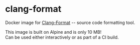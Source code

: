 # clang-format

Docker image for [Clang-Format](https://clang.llvm.org/docs/ClangFormat.html) -- 
source code formatting tool.

This image is built on Alpine and is only 10 MB!  
Can be used either interactively or as part of a CI build.  
